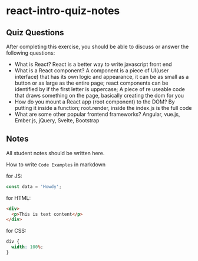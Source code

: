 # react-intro-quiz-notes

## Quiz Questions

After completing this exercise, you should be able to discuss or answer the following questions:

- What is React?
  React is a better way to write javascript front end
- What is a React component?
  A component is a piece of UI(user interface) that has its own logic and appearance, it can be as small
  as a button or as large as the entire page; react components can be identified by if the first letter is uppercase;
  A piece of re useable code that draws something on the page, basically creating the dom for you
- How do you mount a React app (root component) to the DOM?
  By putting it inside a function; root.render, inside the index.js is the full code
- What are some other popular frontend frameworks?
  Angular, vue.js, Ember.js, jQuery, Svelte, Bootstrap

## Notes

All student notes should be written here.

How to write `Code Examples` in markdown

for JS:

```javascript
const data = 'Howdy';
```

for HTML:

```html
<div>
  <p>This is text content</p>
</div>
```

for CSS:

```css
div {
  width: 100%;
}
```
